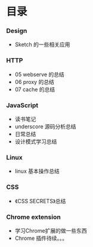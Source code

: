 # 目录

### Design

* Sketch 的一些相关应用


### HTTP

* 05 webserve 的总结
* 06 proxy 的总结
* 07 cache 的总结

### JavaScript

* 读书笔记
* underscore 源码分析总结
* 日常总结
* 设计模式学习总结

### Linux

* linux 基本操作总结

### CSS

* 《CSS SECRETS》总结

### Chrome extension

* 学习Chrome扩展的做一些东西
* Chrome 插件待续。。。


